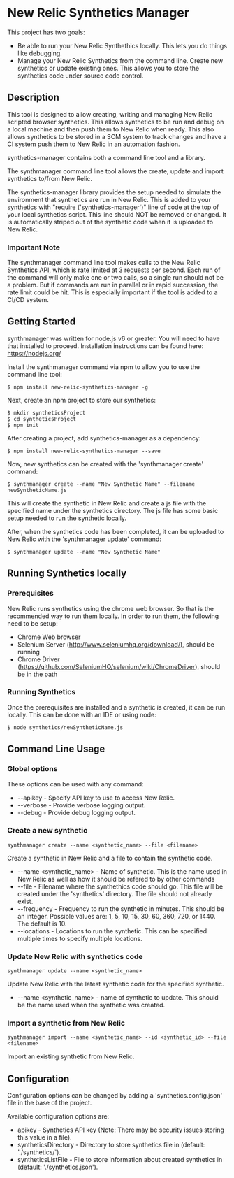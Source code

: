 # New Relic Synthetics Manager

This project has two goals:

* Be able to run your New Relic Synthethics locally. This lets you do things like debugging.
* Manage your New Relic Synthetics from the command line. Create new synthetics or update existing ones. This allows you to store the synthetics code under source code control.

## Description

This tool is designed to allow creating, writing and managing New Relic scripted browser synthetics. This allows synthetics to be run and debug on a local machine and then push them to New Relic when ready. This also allows synthetics to be stored in a SCM system to track changes and have a CI system push them to New Relic in an automation fashion.

synthetics-manager contains both a command line tool and a library. 

The synthmanager command line tool allows the create, update and import synthetics to/from New Relic. 

The synthetics-manager library provides the setup needed to simulate the environment that synthetics are run in New Relic. This is added to your synthetics with "require ('synthetics-manager')" line of code at the top of your local synthetics script. This line should NOT be removed or changed. It is automatically striped out of the synthetic code when it is uploaded to New Relic.

### Important Note

The synthmanager command line tool makes calls to the New Relic Synthetics API, which is rate limited at 3 requests per second. Each run of the command will only make one or two calls, so a single run should not be a problem. But if commands are run in parallel or in rapid succession, the rate limit could be hit. This is especially important if the tool is added to a CI/CD system.

## Getting Started

synthmanager was written for node.js v6 or greater. You will need to have that installed to proceed. Installation instructions can be found here: https://nodejs.org/

Install the synthmanager command via npm to allow you to use the command line tool:
```
$ npm install new-relic-synthetics-manager -g
```

Next, create an npm project to store our synthetics:
```
$ mkdir syntheticsProject
$ cd syntheticsProject
$ npm init
```

After creating a project, add synthetics-manager as a dependency:
```
$ npm install new-relic-synthetics-manager --save
```

Now, new synthetics can be created with the 'synthmanager create' command:
```
$ synthmanager create --name "New Synthetic Name" --filename newSyntheticName.js
```

This will create the synthetic in New Relic and create a js file with the specified name under the synthetics directory. The js file has some basic setup needed to run the synthetic locally.

After, when the synthetics code has been completed, it can be uploaded to New Relic with the 'synthmanager update' command: 
```
$ synthmanager update --name "New Synthetic Name"
```

## Running Synthetics locally

### Prerequisites

New Relic runs synthetics using the chrome web browser. So that is the recommended way to run them locally. In order to run them, the following need to be setup:

* Chrome Web browser
* Selenium Server (http://www.seleniumhq.org/download/), should be running
* Chrome Driver (https://github.com/SeleniumHQ/selenium/wiki/ChromeDriver), should be in the path

### Running Synthetics

Once the prerequisites are installed and a synthetic is created, it can be run locally. This can be done with an IDE or using node:
```
$ node synthetics/newSyntheticName.js
```

## Command Line Usage

### Global options

These options can be used with any command:

* --apikey - Specify API key to use to access New Relic.
* --verbose - Provide verbose logging output.
* --debug - Provide debug logging output.

### Create a new synthetic

```
synthmanager create --name <synthetic_name> --file <filename>
```

Create a synthetic in New Relic and a file to contain the synthetic code.

* --name <synthetic_name> - Name of synthetic. This is the name used in New Relic as well as how it should be refered to by other commands
* --file <filename> - Filename where the synthethics code should go. This file will be created under the 'synthetics' directory. The file should not already exist.
* --frequency <frequency> - Frequency to run the synthetic in minutes. This should be an integer. Possible values are:  1, 5, 10, 15, 30, 60, 360, 720, or 1440. The default is 10.
* --locations <location> - Locations to run the synthetic. This can be specified multiple times to specify multiple locations.


### Update New Relic with synthetics code

```
synthmanager update --name <synthetic_name>
```

Update New Relic with the latest synthetic code for the specified synthetic.

* --name <synthetic_name> - name of synthetic to update. This should be the name used when the synthetic was created.


### Import a synthetic from New Relic

```
synthmanager import --name <synthetic_name> --id <synthetic_id> --file <filename>
```

Import an existing synthetic from New Relic.


## Configuration

Configuration options can be changed by adding a 'synthetics.config.json' file in the base of the project. 

Available configuration options are:

* apikey - Synthetics API key (Note: There may be security issues storing this value in a file).
* syntheticsDirectory - Directory to store synthetics file in (default: './synthetics/').
* syntheticsListFile - File to store information about created synthetics in (default: './synthetics.json').

